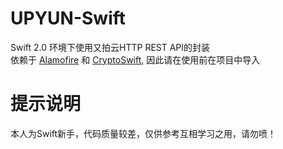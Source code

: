 # UPYUN-Swift
Swift 2.0 环境下使用又拍云HTTP REST API的封装<br>
依赖于 <a href="https://github.com/Alamofire/Alamofire/tree/swift-2.0">Alamofire</a> 和 <a href="https://github.com/krzyzanowskim/CryptoSwift/tree/swift20">CryptoSwift</a>, 因此请在使用前在项目中导入<br>

# 提示说明
本人为Swift新手，代码质量较差，仅供参考互相学习之用，请勿喷！<br>

